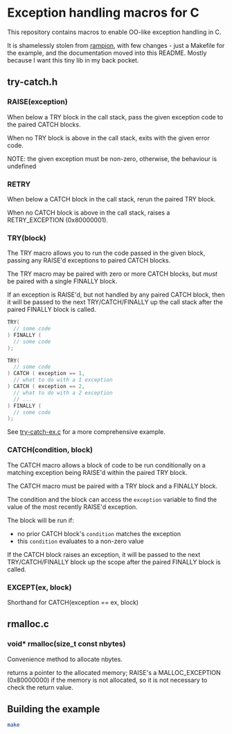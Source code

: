 # Exception handling macros for C

This repository contains macros to enable OO-like exception handling in C.

It is shamelessly stolen from [rampion](https://gist.github.com/rampion/91594), with few changes -
just a Makefile for the example, and the documentation moved into this README.  Mostly because I
want this tiny lib in my back pocket.

## try-catch.h

### RAISE(exception)

When below a TRY block in the call stack, pass the given exception code to the paired CATCH blocks.

When no TRY block is above in the call stack, exits with the given error code.

NOTE: the given exception must be non-zero, otherwise, the behaviour is undefined

### RETRY

When below a CATCH block in the call stack, rerun the paired TRY block.

When no CATCH block is above in the call stack, raises a RETRY_EXCEPTION (0x80000001).

### TRY(block)

The TRY macro allows you to run the code passed in the given block, passing any RAISE'd exceptions
to paired CATCH blocks.

The TRY macro may be paired with zero or more CATCH blocks, but *must* be paired with a single
FINALLY block.

If an exception is RAISE'd, but not handled by any paired CATCH block, then it will be passed to
the next TRY/CATCH/FINALLY up the call stack after the paired FINALLY block is called.

```c
TRY(
  // some code
) FINALLY (
  // some code
);

TRY(
  // some code
) CATCH ( exception == 1,
  // what to do with a 1 exception
) CATCH ( exception == 2,
  // what to do with a 2 exception
  // ...
) FINALLY (
  // some code
);
```

See [try-catch-ex.c](./try-catch-ex.c) for a more comprehensive example.

### CATCH(condition, block)

The CATCH macro allows a block of code to be run conditionally on a matching exception being
RAISE'd within the paired TRY block.
 
The CATCH macro must be paired with a TRY block and a FINALLY block.

The condition and the block can access the `exception` variable to find the value of the most
recently RAISE'd exception.

The block will be run if:

 * no prior CATCH block's `condition` matches the exception
 * this `condition` evaluates to a non-zero value

If the CATCH block raises an exception, it will be passed to the next TRY/CATCH/FINALLY block up
the scope after the paired FINALLY block is called.

### EXCEPT(ex, block)

Shorthand for CATCH(exception == ex, block)

## rmalloc.c

### void* rmalloc(size_t const nbytes)

Convenience method to allocate nbytes.

returns a pointer to the allocated memory; RAISE's a MALLOC_EXCEPTION (0x80000000) if the memory
is not allocated, so it is not necessary to check the return value.

## Building the example

```bash
make
```